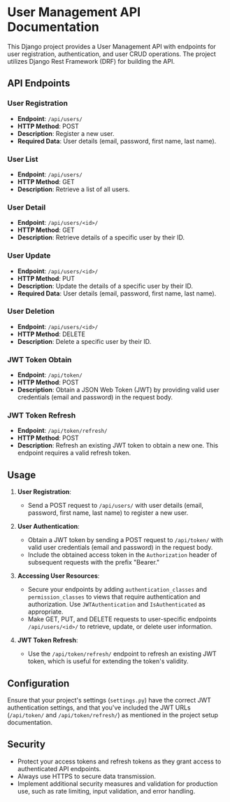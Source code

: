 # User Management API Documentation

This Django project provides a User Management API with endpoints for user registration, authentication, and user CRUD operations. The project utilizes Django Rest Framework (DRF) for building the API.

## API Endpoints

### User Registration

- **Endpoint**: `/api/users/`
- **HTTP Method**: POST
- **Description**: Register a new user.
- **Required Data**: User details (email, password, first name, last name).

### User List

- **Endpoint**: `/api/users/`
- **HTTP Method**: GET
- **Description**: Retrieve a list of all users.

### User Detail

- **Endpoint**: `/api/users/<id>/`
- **HTTP Method**: GET
- **Description**: Retrieve details of a specific user by their ID.

### User Update

- **Endpoint**: `/api/users/<id>/`
- **HTTP Method**: PUT
- **Description**: Update the details of a specific user by their ID.
- **Required Data**: User details (email, password, first name, last name).

### User Deletion

- **Endpoint**: `/api/users/<id>/`
- **HTTP Method**: DELETE
- **Description**: Delete a specific user by their ID.

### JWT Token Obtain

- **Endpoint**: `/api/token/`
- **HTTP Method**: POST
- **Description**: Obtain a JSON Web Token (JWT) by providing valid user credentials (email and password) in the request body.

### JWT Token Refresh

- **Endpoint**: `/api/token/refresh/`
- **HTTP Method**: POST
- **Description**: Refresh an existing JWT token to obtain a new one. This endpoint requires a valid refresh token.

## Usage

1. **User Registration**:
   - Send a POST request to `/api/users/` with user details (email, password, first name, last name) to register a new user.

2. **User Authentication**:
   - Obtain a JWT token by sending a POST request to `/api/token/` with valid user credentials (email and password) in the request body.
   - Include the obtained access token in the `Authorization` header of subsequent requests with the prefix "Bearer."

3. **Accessing User Resources**:
   - Secure your endpoints by adding `authentication_classes` and `permission_classes` to views that require authentication and authorization. Use `JWTAuthentication` and `IsAuthenticated` as appropriate.
   - Make GET, PUT, and DELETE requests to user-specific endpoints `/api/users/<id>/` to retrieve, update, or delete user information.

4. **JWT Token Refresh**:
   - Use the `/api/token/refresh/` endpoint to refresh an existing JWT token, which is useful for extending the token's validity.

## Configuration

Ensure that your project's settings (`settings.py`) have the correct JWT authentication settings, and that you've included the JWT URLs (`/api/token/` and `/api/token/refresh/`) as mentioned in the project setup documentation.

## Security

- Protect your access tokens and refresh tokens as they grant access to authenticated API endpoints.
- Always use HTTPS to secure data transmission.
- Implement additional security measures and validation for production use, such as rate limiting, input validation, and error handling.


